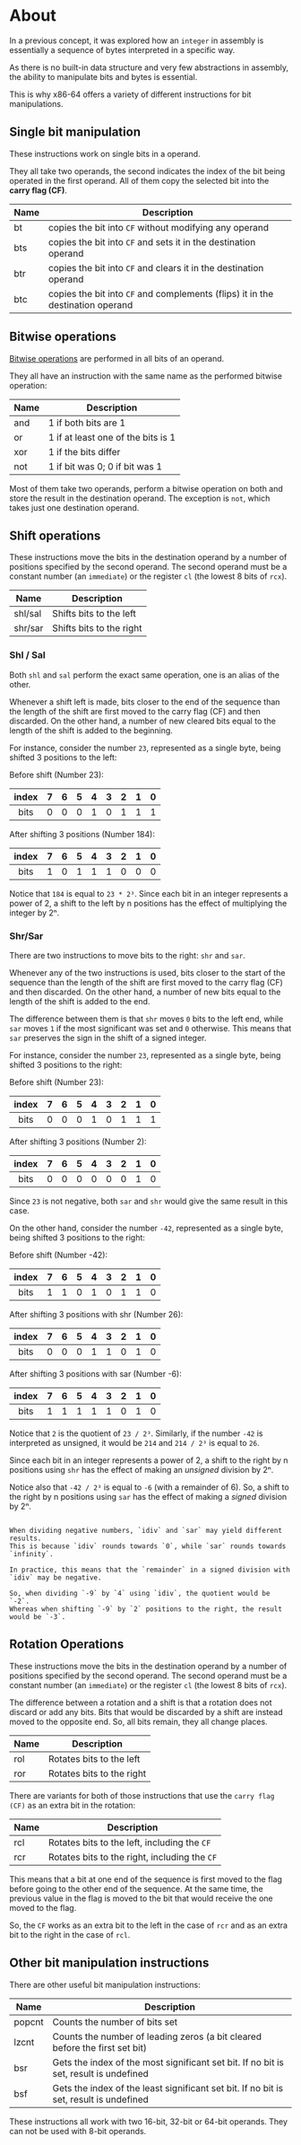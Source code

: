 # About

In a previous concept, it was explored how an `integer` in assembly is essentially a sequence of bytes interpreted in a specific way.

As there is no built-in data structure and very few abstractions in assembly, the ability to manipulate bits and bytes is essential.

This is why x86-64 offers a variety of different instructions for bit manipulations.

## Single bit manipulation

These instructions work on single bits in a operand.

They all take two operands, the second indicates the index of the bit being operated in the first operand.
All of them copy the selected bit into the **carry flag (CF)**.

| Name | Description                                                                   |
|------|-------------------------------------------------------------------------------|
|bt    |copies the bit into `CF` without modifying any operand                         |
|bts   |copies the bit into `CF` and sets it in the destination operand                |
|btr   |copies the bit into `CF` and clears it in the destination operand              |
|btc   |copies the bit into `CF` and complements (flips) it in the destination operand |

## Bitwise operations

[Bitwise operations][bitwise] are performed in all bits of an operand.

They all have an instruction with the same name as the performed bitwise operation:

| Name   | Description                                  |
|--------|----------------------------------------------|
|and     |1 if both bits are 1                          |
|or      |1 if at least one of the bits is 1            |
|xor     |1 if the bits differ                          |
|not     |1 if bit was 0; 0 if bit was 1                |

Most of them take two operands, perform a bitwise operation on both and store the result in the destination operand.
The exception is `not`, which takes just one destination operand.

## Shift operations

These instructions move the bits in the destination operand by a number of positions specified by the second operand.
The second operand must be a constant number (an `immediate`) or the register `cl` (the lowest 8 bits of `rcx`).

| Name    | Description             |
|---------|-------------------------|
|shl/sal  |Shifts bits to the left  |
|shr/sar  |Shifts bits to the right |

### Shl / Sal

Both `shl` and `sal` perform the exact same operation, one is an alias of the other.

Whenever a shift left is made, bits closer to the end of the sequence than the length of the shift are first moved to the carry flag (CF) and then discarded.
On the other hand, a number of new cleared bits equal to the length of the shift is added to the beginning.

For instance, consider the number `23`, represented as a single byte, being shifted 3 positions to the left:

Before shift (Number 23):

| index | 7   | 6   | 5   | 4   | 3   | 2   | 1   | 0   |
|:-----:|:---:|:---:|:---:|:---:|:---:|:---:|:---:|:---:|
| bits  | 0   | 0   | 0   | 1   | 0   | 1   | 1   | 1   |

After shifting 3 positions (Number 184):

| index | 7   | 6   | 5   | 4   | 3   | 2   | 1   | 0   |
|:-----:|:---:|:---:|:---:|:---:|:---:|:---:|:---:|:---:|
| bits  | 1   | 0   | 1   | 1   | 1   | 0   | 0   | 0   |

Notice that `184` is equal to `23 * 2³`.
Since each bit in an integer represents a power of 2, a shift to the left by n positions has the effect of multiplying the integer by 2ⁿ.

### Shr/Sar

There are two instructions to move bits to the right: `shr` and `sar`.

Whenever any of the two instructions is used, bits closer to the start of the sequence than the length of the shift are first moved to the carry flag (CF) and then discarded.
On the other hand, a number of new bits equal to the length of the shift is added to the end.

The difference between them is that `shr` moves `0` bits to the left end, while `sar` moves `1` if the most significant was set and `0` otherwise.
This means that `sar` preserves the sign in the shift of a signed integer.

For instance, consider the number `23`, represented as a single byte, being shifted 3 positions to the right:

Before shift (Number 23):

| index | 7   | 6   | 5   | 4   | 3   | 2   | 1   | 0   |
|:-----:|:---:|:---:|:---:|:---:|:---:|:---:|:---:|:---:|
| bits  | 0   | 0   | 0   | 1   | 0   | 1   | 1   | 1   |

After shifting 3 positions (Number 2):

| index | 7   | 6   | 5   | 4   | 3   | 2   | 1   | 0   |
|:-----:|:---:|:---:|:---:|:---:|:---:|:---:|:---:|:---:|
| bits  | 0   | 0   | 0   | 0   | 0   | 0   | 1   | 0   |

Since `23` is not negative, both `sar` and `shr` would give the same result in this case.

On the other hand, consider the number `-42`, represented as a single byte, being shifted 3 positions to the right:

Before shift (Number -42):

| index | 7   | 6   | 5   | 4   | 3   | 2   | 1   | 0   |
|:-----:|:---:|:---:|:---:|:---:|:---:|:---:|:---:|:---:|
| bits  | 1   | 1   | 0   | 1   | 0   | 1   | 1   | 0   |

After shifting 3 positions with shr (Number 26):

| index | 7   | 6   | 5   | 4   | 3   | 2   | 1   | 0   |
|:-----:|:---:|:---:|:---:|:---:|:---:|:---:|:---:|:---:|
| bits  | 0   | 0   | 0   | 1   | 1   | 0   | 1   | 0   |

After shifting 3 positions with sar (Number -6):

| index | 7   | 6   | 5   | 4   | 3   | 2   | 1   | 0   |
|:-----:|:---:|:---:|:---:|:---:|:---:|:---:|:---:|:---:|
| bits  | 1   | 1   | 1   | 1   | 1   | 0   | 1   | 0   |

Notice that `2` is the quotient of `23 / 2³`.
Similarly, if the number `-42` is interpreted as unsigned, it would be `214` and `214 / 2³` is equal to `26`.

Since each bit in an integer represents a power of 2, a shift to the right by n positions using `shr` has the effect of making an *unsigned* division by 2ⁿ.

Notice also that `-42 / 2³` is equal to `-6` (with a remainder of 6).
So, a shift to the right by n positions using `sar` has the effect of making a *signed* division by 2ⁿ.

~~~~exercism/note

When dividing negative numbers, `idiv` and `sar` may yield different results.
This is because `idiv` rounds towards `0`, while `sar` rounds towards `infinity`.

In practice, this means that the `remainder` in a signed division with `idiv` may be negative.

So, when dividing `-9` by `4` using `idiv`, the quotient would be `-2`.
Whereas when shifting `-9` by `2` positions to the right, the result would be `-3`.

~~~~

## Rotation Operations

These instructions move the bits in the destination operand by a number of positions specified by the second operand.
The second operand must be a constant number (an `immediate`) or the register `cl` (the lowest 8 bits of `rcx`).

The difference between a rotation and a shift is that a rotation does not discard or add any bits.
Bits that would be discarded by a shift are instead moved to the opposite end.
So, all bits remain, they all change places.

| Name    | Description               |
|---------|---------------------------|
|rol      |Rotates bits to the left   |
|ror      |Rotates bits to the right  |

There are variants for both of those instructions that use the `carry flag (CF)` as an extra bit in the rotation:

| Name    | Description                                   |
|---------|-----------------------------------------------|
|rcl      |Rotates bits to the left, including the `CF`   |
|rcr      |Rotates bits to the right, including the `CF`  |

This means that a bit at one end of the sequence is first moved to the flag before going to the other end of the sequence.
At the same time, the previous value in the flag is moved to the bit that would receive the one moved to the flag.

So, the `CF` works as an extra bit to the left in the case of `rcr` and as an extra bit to the right in the case of `rcl`.

## Other bit manipulation instructions

There are other useful bit manipulation instructions:

| Name     | Description                                                                            |
|----------|----------------------------------------------------------------------------------------|
| popcnt   | Counts the number of bits set                                                          |
| lzcnt    | Counts the number of leading zeros (a bit cleared before the first set bit)            |
| bsr      | Gets the index of the most significant set bit. If no bit is set, result is undefined  |
| bsf      | Gets the index of the least significant set bit. If no bit is set, result is undefined |

These instructions all work with two 16-bit, 32-bit or 64-bit operands.
They can not be used with 8-bit operands.

[bitwise]: https://en.wikipedia.org/wiki/Bitwise_operation
